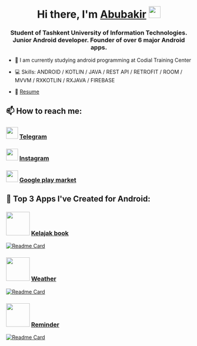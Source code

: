<h1 align="center">Hi there, I'm <a href="https://t.me/AbubakirKhakimov" target="_blank">Abubakir</a> 
<img src="https://github.com/blackcater/blackcater/raw/main/images/Hi.gif" height="32"/></h1>
<h3 align="center">Student of Tashkent University of Information Technologies. Junior Android developer. Founder of over 6 major Android apps.</h3>

- 🌱 I am currently studying android programming at Codial Training Center

- 💻 Skills: ANDROID / KOTLIN / JAVA / REST API / RETROFIT / ROOM / MVVM / RXKOTLIN / RXJAVA / FIREBASE

- 📄 <a href="https://github.com/AbubakirKhakimov/AbubakirKhakimov/raw/main/Abubakir's%20Resume.docx" target="_blank">Resume</a>


## 📫 How to reach me:

<h3> <img src="https://upload.wikimedia.org/wikipedia/commons/thumb/8/83/Telegram_2019_Logo.svg/1200px-Telegram_2019_Logo.svg.png" height="32"/>
<a href="https://t.me/AbubakirKhakimov" target="_blank">Telegram</a> </h3>
 
 
<h3> <img src="https://upload.wikimedia.org/wikipedia/commons/thumb/a/a5/Instagram_icon.png/2048px-Instagram_icon.png" height="32"/>
<a href="https://www.instagram.com/dev_abubakir_khakimov?r=nametag" target="_blank">Instagram</a> </h3>
 
 
<h3> <img src="https://upload.wikimedia.org/wikipedia/commons/thumb/5/55/Google_Play_2016_icon.svg/1200px-Google_Play_2016_icon.svg.png" height="32"/>
<a href="https://play.google.com/store/apps/dev?id=6600228045053167858" target="_blank">Google play market</a> </h3>
                      
                      
## 📱 Top 3 Apps I've Created for Android:

<h3> <img src="https://play-lh.googleusercontent.com/phSIMtucSfb4kmhdDDL_rWhZ74moYVC7IOLXH_daCUeg4-01TUlshud-WPpvATiLExY=s180-rw" height="64"/>
<a href="https://play.google.com/store/apps/details?id=com.x.a_technologies.kelajak_book" target="_blank">Kelajak book</a> </h3>

[![Readme Card](https://github-readme-stats.vercel.app/api/pin/?username=AbubakirKhakimov&repo=Kelajak_Book)](https://github.com/AbubakirXakimov/Kelajak_Book)


<h3> <img src="https://play-lh.googleusercontent.com/i75N7nTHr7r8kw_DIJ9GOGrtlFzzmoNJ-cWxnb-VeaO1iGQPGLSk5dvHgDRmaDvHqUE=s180-rw" height="64"/>
<a href="https://play.google.com/store/apps/details?id=com.x.a_technologies.weather" target="_blank">Weather</a> </h3>

[![Readme Card](https://github-readme-stats.vercel.app/api/pin/?username=AbubakirKhakimov&repo=Weather_App_Android)](https://github.com/AbubakirXakimov/Weather_App_Android)


<h3> <img src="https://play-lh.googleusercontent.com/Hdl7RnUki1ivPdlsPLmRMG_if5OZp9rj6KY1j5tZqrvNisfhrQy_2Q8Io39imWUg_RMf=s180-rw" height="64"/>
<a href="https://play.google.com/store/apps/details?id=com.x.a_technologies.reminder" target="_blank">Reminder</a> </h3>

[![Readme Card](https://github-readme-stats.vercel.app/api/pin/?username=AbubakirKhakimov&repo=Reminder_App_Android)](https://github.com/AbubakirXakimov/Reminder_App_Android)

